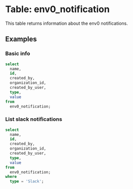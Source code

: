 # Table: env0_notification

This table returns information about the env0 notifications.

## Examples

### Basic info

```sql
select
  name,
  id,
  created_by,
  organization_id,
  created_by_user,
  type,
  value
from
  env0_notification;
```

### List slack notifications

```sql
select
  name,
  id,
  created_by,
  organization_id,
  created_by_user,
  type,
  value
from
  env0_notification;
where
  type = 'Slack';
```
